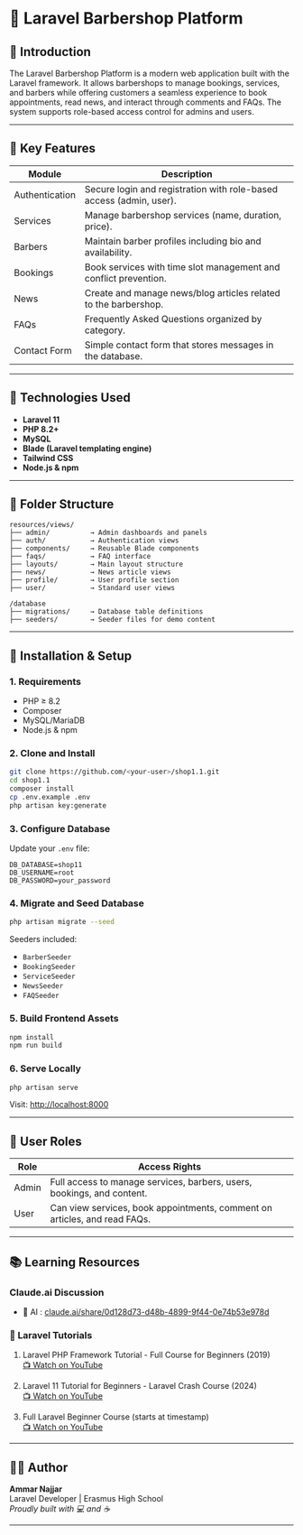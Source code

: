 # 💈 Laravel Barbershop Platform

## 📘 Introduction

The Laravel Barbershop Platform is a modern web application built with the Laravel framework. It allows barbershops to manage bookings, services, and barbers while offering customers a seamless experience to book appointments, read news, and interact through comments and FAQs. The system supports role-based access control for admins and users.

---

## 🔑 Key Features

| Module         | Description                                                                |
| -------------- | -------------------------------------------------------------------------- |
| Authentication | Secure login and registration with role-based access (admin, user).        |
| Services       | Manage barbershop services (name, duration, price).                         |
| Barbers        | Maintain barber profiles including bio and availability.                   |
| Bookings       | Book services with time slot management and conflict prevention.            |
| News           | Create and manage news/blog articles related to the barbershop.             |
| FAQs           | Frequently Asked Questions organized by category.                          |
| Contact Form   | Simple contact form that stores messages in the database.                  |

---

## 🧰 Technologies Used

- **Laravel 11**
- **PHP 8.2+**
- **MySQL**
- **Blade (Laravel templating engine)**
- **Tailwind CSS**
- **Node.js & npm**

---

## 📂 Folder Structure

```
resources/views/
├── admin/          → Admin dashboards and panels
├── auth/           → Authentication views
├── components/     → Reusable Blade components
├── faqs/           → FAQ interface
├── layouts/        → Main layout structure
├── news/           → News article views
├── profile/        → User profile section
├── user/           → Standard user views

/database
├── migrations/     → Database table definitions
├── seeders/        → Seeder files for demo content
```

---

## 🚀 Installation & Setup

### 1. Requirements

- PHP ≥ 8.2
- Composer
- MySQL/MariaDB
- Node.js & npm

### 2. Clone and Install

```bash
git clone https://github.com/<your-user>/shop1.1.git
cd shop1.1
composer install
cp .env.example .env
php artisan key:generate
```

### 3. Configure Database

Update your `.env` file:

```dotenv
DB_DATABASE=shop11
DB_USERNAME=root
DB_PASSWORD=your_password
```

### 4. Migrate and Seed Database

```bash
php artisan migrate --seed
```

Seeders included:

- `BarberSeeder`
- `BookingSeeder`
- `ServiceSeeder`
- `NewsSeeder`
- `FAQSeeder`

### 5. Build Frontend Assets

```bash
npm install
npm run build
```

### 6. Serve Locally

```bash
php artisan serve
```

Visit: [http://localhost:8000](http://localhost:8000)

---

## 👥 User Roles

| Role  | Access Rights                                                              |
| ----- | -------------------------------------------------------------------------- |
| Admin | Full access to manage services, barbers, users, bookings, and content.     |
| User  | Can view services, book appointments, comment on articles, and read FAQs.  |

---

## 📚 Learning Resources

### Claude.ai Discussion

- 🤖 AI : [claude.ai/share/0d128d73-d48b-4899-9f44-0e74b53e978d](https://claude.ai/share/0d128d73-d48b-4899-9f44-0e74b53e978d)

### 🎥 Laravel Tutorials

1. Laravel PHP Framework Tutorial - Full Course for Beginners (2019)  
   [📺 Watch on YouTube](https://www.youtube.com/watch?v=XAwQUUr1obM)

2. Laravel 11 Tutorial for Beginners - Laravel Crash Course (2024)  
   [📺 Watch on YouTube](https://www.youtube.com/watch?v=AB8CvQgcMe8)

3. Full Laravel Beginner Course (starts at timestamp)  
   [📺 Watch on YouTube](https://www.youtube.com/watch?v=ImtZ5yENzgE&t=9468s)

---

## 👨‍💻 Author

**Ammar Najjar**  
Laravel Developer | Erasmus High School  
*Proudly built with 💻 and ☕*

---
